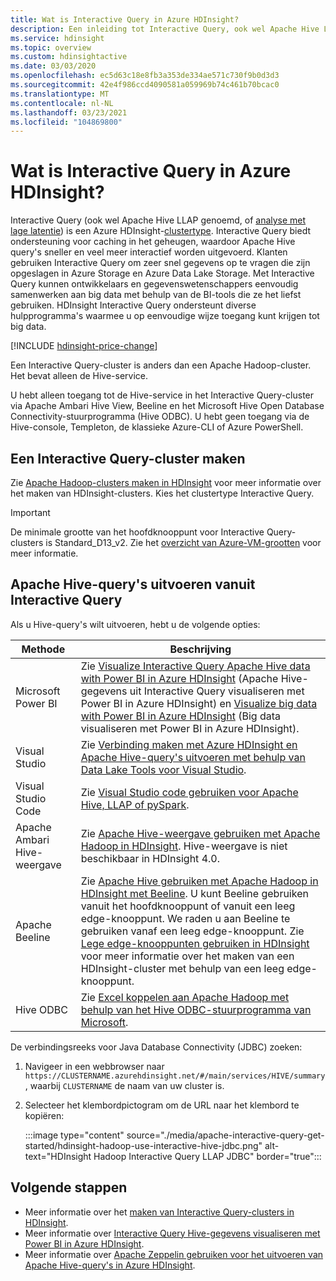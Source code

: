 ```yaml
---
title: Wat is Interactive Query in Azure HDInsight?
description: Een inleiding tot Interactive Query, ook wel Apache Hive LLAP genoemd, in Azure HDInsight
ms.service: hdinsight
ms.topic: overview
ms.custom: hdinsightactive
ms.date: 03/03/2020
ms.openlocfilehash: ec5d63c18e8fb3a353de334ae571c730f9b0d3d3
ms.sourcegitcommit: 42e4f986ccd4090581a059969b74c461b70bcac0
ms.translationtype: MT
ms.contentlocale: nl-NL
ms.lasthandoff: 03/23/2021
ms.locfileid: "104869800"
---
```

# <a name="what-is-interactive-query-in-azure-hdinsight"></a>Wat is Interactive Query in Azure HDInsight?

Interactive Query (ook wel Apache Hive LLAP genoemd, of [analyse met lage latentie](https://cwiki.apache.org/confluence/display/Hive/LLAP)) is een Azure HDInsight-[clustertype](../hdinsight-hadoop-provision-linux-clusters.md#cluster-type). Interactive Query biedt ondersteuning voor caching in het geheugen, waardoor Apache Hive query's sneller en veel meer interactief worden uitgevoerd. Klanten gebruiken Interactive Query om zeer snel gegevens op te vragen die zijn opgeslagen in Azure Storage en Azure Data Lake Storage. Met Interactive Query kunnen ontwikkelaars en gegevenswetenschappers eenvoudig samenwerken aan big data met behulp van de BI-tools die ze het liefst gebruiken. HDInsight Interactive Query ondersteunt diverse hulpprogramma's waarmee u op eenvoudige wijze toegang kunt krijgen tot big data.

[!INCLUDE [hdinsight-price-change](../../../includes/hdinsight-enhancements.md)]

Een Interactive Query-cluster is anders dan een Apache Hadoop-cluster. Het bevat alleen de Hive-service.

U hebt alleen toegang tot de Hive-service in het Interactive Query-cluster via Apache Ambari Hive View, Beeline en het Microsoft Hive Open Database Connectivity-stuurprogramma (Hive ODBC). U hebt geen toegang via de Hive-console, Templeton, de klassieke Azure-CLI of Azure PowerShell.

## <a name="create-an-interactive-query-cluster"></a>Een Interactive Query-cluster maken

Zie [Apache Hadoop-clusters maken in HDInsight](../hdinsight-hadoop-provision-linux-clusters.md) voor meer informatie over het maken van HDInsight-clusters. Kies het clustertype Interactive Query.

> [!IMPORTANT]
> De minimale grootte van het hoofdknooppunt voor Interactive Query-clusters is Standard_D13_v2. Zie het [overzicht van Azure-VM-grootten](../../cloud-services/cloud-services-sizes-specs.md#dv2-series) voor meer informatie.

## <a name="execute-apache-hive-queries-from-interactive-query"></a>Apache Hive-query's uitvoeren vanuit Interactive Query

Als u Hive-query's wilt uitvoeren, hebt u de volgende opties:

|Methode |Beschrijving |
|---|---|
|Microsoft Power BI|Zie [Visualize Interactive Query Apache Hive data with Power BI in Azure HDInsight](./apache-hadoop-connect-hive-power-bi-directquery.md) (Apache Hive-gegevens uit Interactive Query visualiseren met Power BI in Azure HDInsight) en [Visualize big data with Power BI in Azure HDInsight](../hadoop/apache-hadoop-connect-hive-power-bi.md) (Big data visualiseren met Power BI in Azure HDInsight).|
|Visual Studio|Zie [Verbinding maken met Azure HDInsight en Apache Hive-query's uitvoeren met behulp van Data Lake Tools voor Visual Studio](../hadoop/apache-hadoop-visual-studio-tools-get-started.md#run-interactive-apache-hive-queries).|
|Visual Studio Code|Zie [Visual Studio code gebruiken voor Apache Hive, LLAP of pySpark](../hdinsight-for-vscode.md).|
|Apache Ambari Hive-weergave|Zie [Apache Hive-weergave gebruiken met Apache Hadoop in HDInsight](../hadoop/apache-hadoop-use-hive-ambari-view.md). Hive-weergave is niet beschikbaar in HDInsight 4.0.|
|Apache Beeline|Zie [Apache Hive gebruiken met Apache Hadoop in HDInsight met Beeline](../hadoop/apache-hadoop-use-hive-beeline.md). U kunt Beeline gebruiken vanuit het hoofdknooppunt of vanuit een leeg edge-knooppunt. We raden u aan Beeline te gebruiken vanaf een leeg edge-knooppunt. Zie [Lege edge-knooppunten gebruiken in HDInsight](../hdinsight-apps-use-edge-node.md) voor meer informatie over het maken van een HDInsight-cluster met behulp van een leeg edge-knooppunt.|
|Hive ODBC|Zie [Excel koppelen aan Apache Hadoop met behulp van het Hive ODBC-stuurprogramma van Microsoft](../hadoop/apache-hadoop-connect-excel-hive-odbc-driver.md).|

De verbindingsreeks voor Java Database Connectivity (JDBC) zoeken:

1. Navigeer in een webbrowser naar `https://CLUSTERNAME.azurehdinsight.net/#/main/services/HIVE/summary`, waarbij `CLUSTERNAME` de naam van uw cluster is.
1. Selecteer het klembordpictogram om de URL naar het klembord te kopiëren:

   :::image type="content" source="./media/apache-interactive-query-get-started/hdinsight-hadoop-use-interactive-hive-jdbc.png" alt-text="HDInsight Hadoop Interactive Query LLAP JDBC" border="true":::

## <a name="next-steps"></a>Volgende stappen

* Meer informatie over het [maken van Interactive Query-clusters in HDInsight](../hdinsight-hadoop-provision-linux-clusters.md).
* Meer informatie over [Interactive Query Hive-gegevens visualiseren met Power BI in Azure HDInsight](../hadoop/apache-hadoop-connect-hive-power-bi.md).
* Meer informatie over [Apache Zeppelin gebruiken voor het uitvoeren van Apache Hive-query's in Azure HDInsight](../interactive-query/hdinsight-connect-hive-zeppelin.md).
